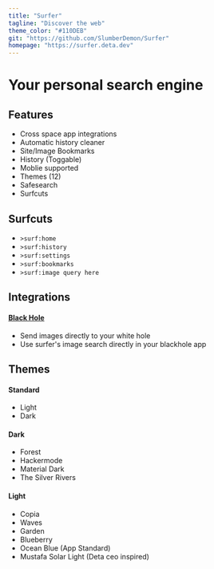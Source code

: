 ```yaml
---
title: "Surfer"
tagline: "Discover the web"
theme_color: "#110DEB"
git: "https://github.com/SlumberDemon/Surfer"
homepage: "https://surfer.deta.dev"
---
```


# Your personal search engine

## Features
- Cross space app integrations
- Automatic history cleaner
- Site/Image Bookmarks
- History (Toggable)
- Moblie supported
- Themes (12)
- Safesearch
- Surfcuts

## Surfcuts
- `>surf:home`
- `>surf:history`
- `>surf:settings`
- `>surf:bookmarks`
- `>surf:image query here`


## Integrations

#### [Black Hole](https://alpha.deta.space/discovery/@mikhailsdv/black_hole-3kf)
- Send images directly to your white hole
- Use surfer's image search directly in your blackhole app

## Themes

#### Standard
- Light 
- Dark

#### Dark

- Forest
- Hackermode
- Material Dark
- The Silver Rivers

#### Light

- Copia
- Waves
- Garden
- Blueberry
- Ocean Blue (App Standard)
- Mustafa Solar Light (Deta ceo inspired)